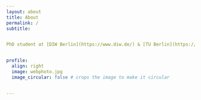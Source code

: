 ```yaml
---
layout: about
title: About
permalink: /
subtitle: 


PhD student at [DIW Berlin](https://www.diw.de/) & [TU Berlin](https://www.tu.berlin/en/wm)


profile:
  align: right
  image: webphoto.jpg
  image_circular: false # crops the image to make it circular


---
```



